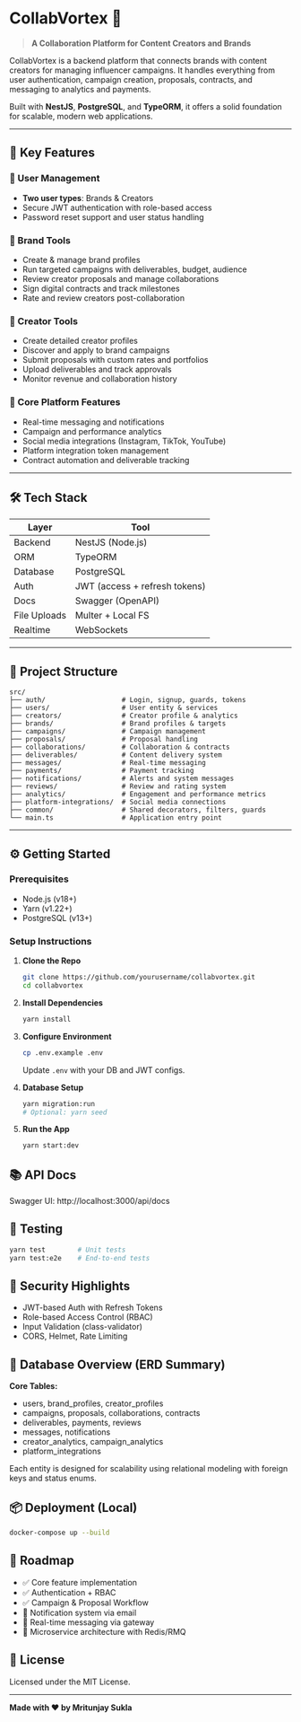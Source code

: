 # CollabVortex 🌟

> **A Collaboration Platform for Content Creators and Brands**

CollabVortex is a backend platform that connects brands with content creators for managing influencer campaigns. It handles everything from user authentication, campaign creation, proposals, contracts, and messaging to analytics and payments.

Built with **NestJS**, **PostgreSQL**, and **TypeORM**, it offers a solid foundation for scalable, modern web applications.

---

## 🚀 Key Features

### 👤 User Management
- **Two user types**: Brands & Creators
- Secure JWT authentication with role-based access
- Password reset support and user status handling

### 🏢 Brand Tools
- Create & manage brand profiles
- Run targeted campaigns with deliverables, budget, audience
- Review creator proposals and manage collaborations
- Sign digital contracts and track milestones
- Rate and review creators post-collaboration

### 🎨 Creator Tools
- Create detailed creator profiles
- Discover and apply to brand campaigns
- Submit proposals with custom rates and portfolios
- Upload deliverables and track approvals
- Monitor revenue and collaboration history

### 🔁 Core Platform Features
- Real-time messaging and notifications
- Campaign and performance analytics
- Social media integrations (Instagram, TikTok, YouTube)
- Platform integration token management
- Contract automation and deliverable tracking

---

## 🛠 Tech Stack

| Layer        | Tool               |
| ------------ | ------------------ |
| Backend      | NestJS (Node.js)   |
| ORM          | TypeORM            |
| Database     | PostgreSQL         |
| Auth         | JWT (access + refresh tokens) |
| Docs         | Swagger (OpenAPI)  |
| File Uploads | Multer + Local FS  |
| Realtime     | WebSockets         |

---

## 📁 Project Structure

```
src/
├── auth/                   # Login, signup, guards, tokens
├── users/                  # User entity & services
├── creators/               # Creator profile & analytics
├── brands/                 # Brand profiles & targets
├── campaigns/              # Campaign management
├── proposals/              # Proposal handling
├── collaborations/         # Collaboration & contracts
├── deliverables/           # Content delivery system
├── messages/               # Real-time messaging
├── payments/               # Payment tracking
├── notifications/          # Alerts and system messages
├── reviews/                # Review and rating system
├── analytics/              # Engagement and performance metrics
├── platform-integrations/  # Social media connections
├── common/                 # Shared decorators, filters, guards
└── main.ts                 # Application entry point
```

---

## ⚙️ Getting Started

### Prerequisites
- Node.js (v18+)
- Yarn (v1.22+)
- PostgreSQL (v13+)

### Setup Instructions

1. **Clone the Repo**
   ```bash
   git clone https://github.com/yourusername/collabvortex.git
   cd collabvortex
   ```

2. **Install Dependencies**
   ```bash
   yarn install
   ```

3. **Configure Environment**
   ```bash
   cp .env.example .env
   ```
   Update `.env` with your DB and JWT configs.

4. **Database Setup**
   ```bash
   yarn migration:run
   # Optional: yarn seed
   ```

5. **Run the App**
   ```bash
   yarn start:dev
   ```

## 📚 API Docs
Swagger UI: http://localhost:3000/api/docs

## 🧪 Testing
```bash
yarn test        # Unit tests
yarn test:e2e    # End-to-end tests
```

## 🔐 Security Highlights
- JWT-based Auth with Refresh Tokens
- Role-based Access Control (RBAC)
- Input Validation (class-validator)
- CORS, Helmet, Rate Limiting

## 🧱 Database Overview (ERD Summary)
**Core Tables:**
- users, brand_profiles, creator_profiles
- campaigns, proposals, collaborations, contracts
- deliverables, payments, reviews
- messages, notifications
- creator_analytics, campaign_analytics
- platform_integrations

Each entity is designed for scalability using relational modeling with foreign keys and status enums.

## 📦 Deployment (Local)
```bash
docker-compose up --build
```

## 🎯 Roadmap
- ✅ Core feature implementation
- ✅ Authentication + RBAC
- ✅ Campaign & Proposal Workflow
- 🔄 Notification system via email
- 🔄 Real-time messaging via gateway
- 🚀 Microservice architecture with Redis/RMQ

## 🏁 License
Licensed under the MIT License.

---

**Made with ❤️ by Mritunjay Sukla**